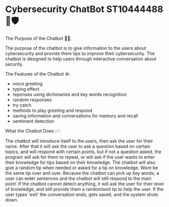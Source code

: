 # Cybersecurity ChatBot ST10444488 🤖🛡️

The Purpose of the Chatbot 🔎🎯:

The purpose of the chatbot is to give information to the users about cybersecurity and provide them tips to improve their cybersecurity.
The chatbot is designed to help users through interactive conversation about security.


The Features of the Chatbot ⚙️:
- voice greeting
- typing effect
- reponses using dictionaries and key words recognition
- random responses
- try catch
- methods to play greeting and respond
- saving information and conversations for memory and recall
- sentiment detection


What the Chatbot Does ✅:

The chatbot will introduce itself to the users, then ask the user for their name. After that it will ask the user to ask a question based on certain topics, and will respond with certain points, but if not a question asked, the program will ask for them to repeat, or will ask if the user wants to enter their knowledge for tips based on their knowledge.
The chatbot will also give a random tip when needed or asked for a tip on knowledge. Wont be the same tip over and over.
Because the chatbot can pick up key words, a user can enter sentences and the chatbot will still respond to the main point.
If the chatbot cannot detect anything, it will ask the user for their level of knowledge, and still provide them a randomised tip to help the user.
if the user types 'exit' the conversation ends, gets saved, and the system shuts down.
